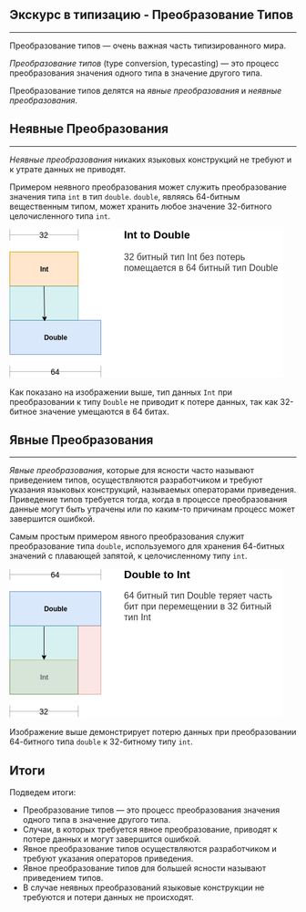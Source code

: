 ## Экскурс в типизацию - Преобразование Типов
________________

Преобразование типов — очень важная часть типизированного мира.


*Преобразование типов* (type conversion, typecasting) — это процесс преобразования значения одного типа в значение другого типа.

Преобразование типов делятся на *явные преобразования* и *неявные преобразования*.


## Неявные Преобразования
________________

*Неявные преобразования* никаких языковых конструкций не требуют и к утрате данных не приводят.

Примером неявного преобразования может служить преобразование значения типа `int` в тип `double`. `double`, являясь 64-битным вещественным типом, может хранить любое значение 32-битного целочисленного типа `int`.

![](/book/images/type-system/type-conversion-int-to-double.png)

Как показано на изображении выше, тип данных `Int` при преобразовании к типу `Double` не приводит к потере данных, так как 32-битное значение умещаются в 64 битах.


## Явные Преобразования
________________

*Явные преобразования*, которые для ясности часто называют приведением типов, осуществляются разработчиком и требуют указания языковых конструкций, называемых операторами приведения. Приведение типов требуется тогда, когда в процессе преобразования данные могут быть утрачены или по каким-то причинам процесс может завершится ошибкой.

Самым простым примером явного преобразования служит преобразование типа `double`, используемого для хранения 64-битных значений с плавающей запятой, к целочисленному типу `int`.

![](/book/images/type-system/type-conversion-double-to-int.png)

Изображение выше демонстрирует потерю данных при преобразовании 64-битного типа `double` к 32-битному типу `int`.


## Итоги


Подведем итоги:


- Преобразование типов — это процесс преобразования значения одного типа в значение другого типа.
- Случаи, в которых требуется явное преобразование, приводят к потере данных и могут завершится ошибкой. 
- Явное преобразование типов осуществляются разработчиком и требуют указания операторов приведения.
- Явное преобразование типов для большей ясности называют приведением типов.
- В случае неявных преобразований языковые конструкции не требуются и потери данных не происходят.
